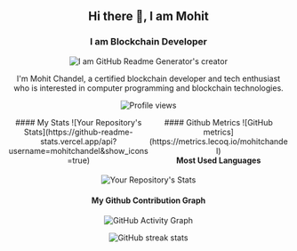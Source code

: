 <div id="header" align="center">

## Hi there 👋, I am Mohit
### I am Blockchain Developer
![I am GitHub Readme Generator's creator](https://media4.giphy.com/media/6Jnbt9rItVcqQRl7ae/giphy.gif)

I'm Mohit Chandel, a certified blockchain developer and tech enthusiast who is interested in computer programming and blockchain technologies. 

![Profile views](https://gpvc.arturio.dev/mohitchandel) 
 
<div>
<div style="width: 50%; float: left;">
    #### My Stats
![Your Repository's Stats](https://github-readme-stats.vercel.app/api?username=mohitchandel&show_icons=true)
</div>
<div style="width: 50%; float: left;">
        #### Github Metrics
![GitHub metrics](https://metrics.lecoq.io/mohitchandel) 
</div>
</div>

#### Most Used Languages
![Your Repository's Stats](https://github-readme-stats.vercel.app/api/top-langs/?username=mohitchandel&theme=blue-green)
#### My Github Contribution Graph
![GitHub Activity Graph](https://activity-graph.herokuapp.com/graph?username=mohitchandel)  
 

![GitHub streak stats](https://github-readme-streak-stats.herokuapp.com/?user=mohitchandel) 

</div>
